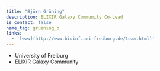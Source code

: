 ```yaml
---
title: "Björn Grüning"
description: ELIXIR Galaxy Community Co-Lead
is_contact: false
name_tag: gruening_b
links:
  - '[www](http://www.bioinf.uni-freiburg.de/team.html)'
---
```



* University of Freiburg
* ELIXIR Galaxy Community
